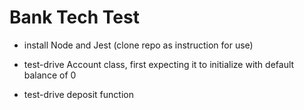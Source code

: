 # Bank Tech Test

* install Node and Jest (clone repo as instruction for use)

* test-drive Account class, first expecting it to initialize with default balance of 0

* test-drive deposit function